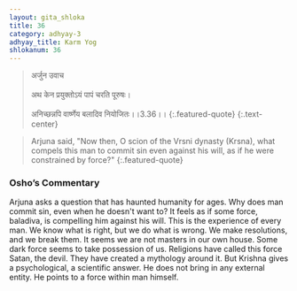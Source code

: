 ```yaml
---
layout: gita_shloka
title: 36
category: adhyay-3
adhyay_title: Karm Yog
shlokanum: 36
---
```


> अर्जुन उवाच<br><br>अथ केन प्रयुक्तोऽयं पापं चरति पूरुषः।<br><br>अनिच्छन्नपि वार्ष्णेय बलादिव नियोजितः।।3.36।।
{:.featured-quote} 
{:.text-center}

> Arjuna said, "Now then, O scion of the Vrsni dynasty (Krsna), what compels this man to commit sin even against his will, as if he were constrained by force?"
{:.featured-quote}

### Osho’s Commentary
Arjuna asks a question that has haunted humanity for ages. Why does man commit sin, even when he doesn't want to? It feels as if some force, baladiva, is compelling him against his will.
This is the experience of every man. We know what is right, but we do what is wrong. We make resolutions, and we break them. It seems we are not masters in our own house. Some dark force seems to take possession of us.
Religions have called this force Satan, the devil. They have created a mythology around it. But Krishna gives a psychological, a scientific answer. He does not bring in any external entity. He points to a force within man himself.
